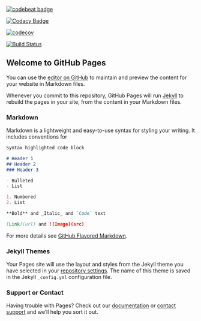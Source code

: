 [![codebeat badge](https://codebeat.co/badges/76f19096-e991-44e1-a742-0ede8a74673e)](https://codebeat.co/projects/github-com-prate-k-keepup-develop)


[![Codacy Badge](https://api.codacy.com/project/badge/Grade/5c47ad387a414993bf85f58d0bbab7e6)](https://www.codacy.com/app/Prate-k/KeepUp?utm_source=github.com&amp;utm_medium=referral&amp;utm_content=Prate-k/KeepUp&amp;utm_campaign=Badge_Grade)


[![codecov](https://codecov.io/gh/Prate-k/KeepUp/branch/develop/graph/badge.svg)](https://codecov.io/gh/Prate-k/KeepUp)


[![Build Status](https://app.bitrise.io/app/a9f7e32cc21cd5ad/status.svg?token=23-yARCRzJLw1Ul5_lzLxg)](https://app.bitrise.io/app/a9f7e32cc21cd5ad)

## Welcome to GitHub Pages

You can use the [editor on GitHub](https://github.com/Prate-k/KeepUp/edit/master/README.md) to maintain and preview the content for your website in Markdown files.

Whenever you commit to this repository, GitHub Pages will run [Jekyll](https://jekyllrb.com/) to rebuild the pages in your site, from the content in your Markdown files.

### Markdown

Markdown is a lightweight and easy-to-use syntax for styling your writing. It includes conventions for

```markdown
Syntax highlighted code block

# Header 1
## Header 2
### Header 3

- Bulleted
- List

1. Numbered
2. List

**Bold** and _Italic_ and `Code` text

[Link](url) and ![Image](src)
```

For more details see [GitHub Flavored Markdown](https://guides.github.com/features/mastering-markdown/).

### Jekyll Themes

Your Pages site will use the layout and styles from the Jekyll theme you have selected in your [repository settings](https://github.com/Prate-k/KeepUp/settings). The name of this theme is saved in the Jekyll `_config.yml` configuration file.

### Support or Contact

Having trouble with Pages? Check out our [documentation](https://help.github.com/categories/github-pages-basics/) or [contact support](https://github.com/contact) and we’ll help you sort it out.
